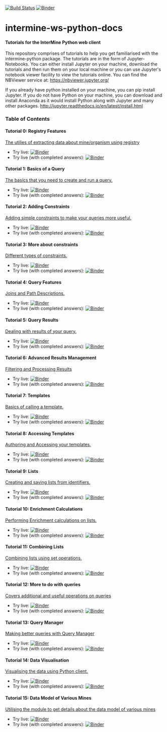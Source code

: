[![Build Status](https://travis-ci.com/intermine/intermine-ws-python-docs.svg?branch=master)](https://travis-ci.com/intermine/intermine-ws-python-docs) [![Binder](https://mybinder.org/badge.svg)](https://mybinder.org/v2/gh/intermine/intermine-ws-python-docs/master)

# intermine-ws-python-docs
#### Tutorials for the InterMine Python web client

This repository comprises of tutorials to help you get familiarised with the intermine-python package. The tutorials are in the form of Jupyter-Notebooks. You can either install Jupyter on your machine, download the tutorials and then run them on your local machine or you can use Jupyter's notebook viewer facility to view the tutorials online.
You can find the NBViewer service at: https://nbviewer.jupyter.org/

If you already have python installed on your machine, you can pip install Jupyter. If you do not have Python on your machine, you can download and install Anaconda as it would install Python along with Jupyter and many other packages.
http://jupyter.readthedocs.io/en/latest/install.html


### Table of Contents
#### Tutorial 0: Registry Features
[The utilies of extracting data about mine/organism using registry](00-tutorial.ipynb)
- Try live: [![Binder](https://mybinder.org/badge_logo.svg)](https://mybinder.org/v2/gh/intermine/intermine-ws-python-docs/master?filepath=unsolved-exercises%2F00-tutorial.ipynb)
- Try live (with completed answers): [![Binder](https://mybinder.org/badge_logo.svg)](https://mybinder.org/v2/gh/intermine/intermine-ws-python-docs/master?filepath=00-tutorial.ipynb)


#### Tutorial 1: Basics of a Query
[The basics that you need to create and run a query.](01-tutorial.ipynb)

- Try live:
[![Binder](https://mybinder.org/badge_logo.svg)](https://mybinder.org/v2/gh/intermine/intermine-ws-python-docs/master?filepath=01-tutorial.ipynb)
- Try live (with completed answers):
[![Binder](https://mybinder.org/badge_logo.svg)](https://mybinder.org/v2/gh/intermine/intermine-ws-python-docs/master?filepath=01-tutorial.ipynb)


#### Tutorial 2: Adding Constraints
[Adding simple constraints to make your queries more useful.](02-tutorial.ipynb)

- Try live:
[![Binder](https://mybinder.org/badge_logo.svg)](https://mybinder.org/v2/gh/intermine/intermine-ws-python-docs/master?filepath=unsolved-exercises%2F02-tutorial.ipynb)
- Try live (with completed answers):
[![Binder](https://mybinder.org/badge_logo.svg)](https://mybinder.org/v2/gh/intermine/intermine-ws-python-docs/master?filepath=02-tutorial.ipynb)

#### Tutorial 3: More about constraints
[Different types of constraints.](03-tutorial.ipynb)

- Try live:
[![Binder](https://mybinder.org/badge_logo.svg)](https://mybinder.org/v2/gh/intermine/intermine-ws-python-docs/master?filepath=unsolved-exercises%2F03-tutorial.ipynb)
- Try live (with completed answers):
[![Binder](https://mybinder.org/badge_logo.svg)](https://mybinder.org/v2/gh/intermine/intermine-ws-python-docs/master?filepath=03-tutorial.ipynb)

#### Tutorial 4: Query Features
[Joins and Path Descriptions.](04-tutorial.ipynb)

- Try live:
[![Binder](https://mybinder.org/badge_logo.svg)](https://mybinder.org/v2/gh/intermine/intermine-ws-python-docs/master?filepath=unsolved-exercises%2F04-tutorial.ipynb)
- Try live (with completed answers):
[![Binder](https://mybinder.org/badge_logo.svg)](https://mybinder.org/v2/gh/intermine/intermine-ws-python-docs/master?filepath=04-tutorial.ipynb)

#### Tutorial 5: Query Results
[Dealing with results of your query.](05-tutorial.ipynb)

- Try live:
[![Binder](https://mybinder.org/badge_logo.svg)](https://mybinder.org/v2/gh/intermine/intermine-ws-python-docs/master?filepath=unsolved-exercises%2F05-tutorial.ipynb)
- Try live (with completed answers):
[![Binder](https://mybinder.org/badge_logo.svg)](https://mybinder.org/v2/gh/intermine/intermine-ws-python-docs/master?filepath=05-tutorial.ipynb)

#### Tutorial 6: Advanced Results Management
[Filtering and Processing Results](06-tutorial.ipynb)

- Try live:
[![Binder](https://mybinder.org/badge_logo.svg)](https://mybinder.org/v2/gh/intermine/intermine-ws-python-docs/master?filepath=unsolved-exercises%2F06-tutorial.ipynb)
- Try live (with completed answers):
[![Binder](https://mybinder.org/badge_logo.svg)](https://mybinder.org/v2/gh/intermine/intermine-ws-python-docs/master?filepath=06-tutorial.ipynb)

#### Tutorial 7: Templates
[Basics of calling a template.](07-tutorial.ipynb)

- Try live:
[![Binder](https://mybinder.org/badge_logo.svg)](https://mybinder.org/v2/gh/intermine/intermine-ws-python-docs/master?filepath=unsolved-exercises%2F07-tutorial.ipynb)
- Try live (with completed answers):
[![Binder](https://mybinder.org/badge_logo.svg)](https://mybinder.org/v2/gh/intermine/intermine-ws-python-docs/master?filepath=07-tutorial.ipynb)

#### Tutorial 8: Accessing Templates
[Authoring and Accessing your templates.](08-tutorial.ipynb)

- Try live:
[![Binder](https://mybinder.org/badge_logo.svg)](https://mybinder.org/v2/gh/intermine/intermine-ws-python-docs/master?filepath=unsolved-exercises%2F08-tutorial.ipynb)
- Try live (with completed answers):
[![Binder](https://mybinder.org/badge_logo.svg)](https://mybinder.org/v2/gh/intermine/intermine-ws-python-docs/master?filepath=08-tutorial.ipynb)

#### Tutorial 9: Lists
[Creating and saving lists from identifiers.](09-tutorial.ipynb)

- Try live:
[![Binder](https://mybinder.org/badge_logo.svg)](https://mybinder.org/v2/gh/intermine/intermine-ws-python-docs/master?filepath=unsolved-exercises%2F09-tutorial.ipynb)
- Try live (with completed answers):
[![Binder](https://mybinder.org/badge_logo.svg)](https://mybinder.org/v2/gh/intermine/intermine-ws-python-docs/master?filepath=09-tutorial.ipynb)


#### Tutorial 10: Enrichment Calculations
[Performing Enrichment calculations on lists.](10-tutorial.ipynb)
- Try live:
[![Binder](https://mybinder.org/badge_logo.svg)](https://mybinder.org/v2/gh/intermine/intermine-ws-python-docs/master?filepath=unsolved-exercises%2F10-tutorial.ipynb)
- Try live (with completed answers):
[![Binder](https://mybinder.org/badge_logo.svg)](https://mybinder.org/v2/gh/intermine/intermine-ws-python-docs/master?filepath=10-tutorial.ipynb)

#### Tutorial 11: Combining Lists
[Combining lists using set operations.](11-tutorial.ipynb)

- Try live:
[![Binder](https://mybinder.org/badge_logo.svg)](https://mybinder.org/v2/gh/intermine/intermine-ws-python-docs/master?filepath=unsolved-exercises%2F11-tutorial.ipynb)
- Try live (with completed answers):
[![Binder](https://mybinder.org/badge_logo.svg)](https://mybinder.org/v2/gh/intermine/intermine-ws-python-docs/master?filepath=11-tutorial.ipynb)

#### Tutorial 12: More to do with queries
[Covers additional and useful operations on queries](12-tutorial.ipynb)

- Try live:
[![Binder](https://mybinder.org/badge_logo.svg)](https://mybinder.org/v2/gh/intermine/intermine-ws-python-docs/master?filepath=unsolved-exercises%2F12-tutorial.ipynb)
- Try live (with completed answers):
[![Binder](https://mybinder.org/badge_logo.svg)](https://mybinder.org/v2/gh/intermine/intermine-ws-python-docs/master?filepath=12-tutorial.ipynb)

#### Tutorial 13: Query Manager
[Making better queries with Query Manager](13-tutorial.ipynb)

- Try live:
[![Binder](https://mybinder.org/badge_logo.svg)](https://mybinder.org/v2/gh/intermine/intermine-ws-python-docs/master?filepath=unsolved-exercises%2F13-tutorial.ipynb)
- Try live (with completed answers):
[![Binder](https://mybinder.org/badge_logo.svg)](https://mybinder.org/v2/gh/intermine/intermine-ws-python-docs/master?filepath=13-tutorial.ipynb)

#### Tutorial 14: Data Visualisation
[Visualising the data using Python client.](14-tutorial.ipynb)

- Try live:
[![Binder](https://mybinder.org/badge_logo.svg)](https://mybinder.org/v2/gh/intermine/intermine-ws-python-docs/master?filepath=unsolved-exercises%2F14-tutorial.ipynb)
- Try live (with completed answers):
[![Binder](https://mybinder.org/badge_logo.svg)](https://mybinder.org/v2/gh/intermine/intermine-ws-python-docs/master?filepath=14-tutorial.ipynb)

#### Tutorial 15: Data Model of Various Mines
[Utilising the module to get details about the data model of various mines](15-tutorial.ipynb)

- Try live:
[![Binder](https://mybinder.org/badge_logo.svg)](https://mybinder.org/v2/gh/intermine/intermine-ws-python-docs/master?filepath=unsolved-exercises%2F15-tutorial.ipynb)
- Try live (with completed answers):
[![Binder](https://mybinder.org/badge_logo.svg)](https://mybinder.org/v2/gh/intermine/intermine-ws-python-docs/master?filepath=15-tutorial.ipynb)